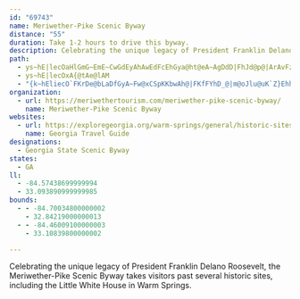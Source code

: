 ```yaml
---
id: "69743"
name: Meriwether-Pike Scenic Byway
distance: "55"
duration: Take 1-2 hours to drive this byway.
description: Celebrating the unique legacy of President Franklin Delano Roosevelt, the Meriwether-Pike Scenic Byway takes visitors past several historic sites, including the Little White House in Warm Springs.
path:
  - ys~hE|lecOaHlGmG~EmE~CwGdEyAhAwEdFcEhGya@ht@eA~AgDdD|FhJd@p@|ArAvFzCzG|C~CfBrAlAvHdJjCrBnDfBj]`LbEdBrAt@nGxEla@p\zOtQnJpIvIjHhD~DxA^pGqA`EYl@mAnEeFuGiJgZce@qIwNe`@io@gEsHu@eCY{BuAaOaBwNeAmPm@eFyEiOcCsGmAcCy@gCeC_T
  - ys~hE|lecOxA{@tAe@lAM
  - "{k~hEliecO`FKrDe@bLaDfGyA~Fw@xCSpKKbwAh@|FKfFYhD_@|m@oJlu@uK`Z}EhhBkXxFa@bHHpDd@bBd@lDvArVbK`D|@dDn@lCRjJVxQJxFRzGv@`HtApb@rN~NnFvVtI~Cr@|CbB`D|Bp[lZxBhCnB|Dt@`Cb@nBh@~DdAbe@`@zJhAbFtA~CbBrClBrBbFxD~MlJvJlHhDfB`E`B~DdAxOrCzp@hKjElBnDpCrBfChB~DfC|GfLp]rA~E|@xDvEx[vA~GfArD~F|MdGdL|CzDtBjB|d@f]lGxGtLpO|FfIbQnTlWd]pQ|V~OhU`CxCjCxBlDdBpRzE~Br@bBv@vAz@bFlEbFdFbTbRbCfE|G`QfFpQrDnNz@dCbBfDrC~E~GzJxBdCbBxAhBzAd`@bUvDxAnBj@vHr@pFD|VW~BBrDh@lCp@bD^xCEpHsAfGM|VEfXsAjKyB|EsAv]aLlBY|BM~DXpBz@zDjClAfBfDrHjEzLjDfHbTdZbd@tp@pJtMbAz@~@h@`GfBfHfBxBAbCSzAk@pBsACwDDy@v@{Cp@yAxNoRlDoDfGyDhAwAb@oANeCc@aLEaDD}AfC}Oj@mG?sAe@iGPwCXuBAyBmBgQEyBNaB^eA|CmFRk@LuA?qB{Ay^IkHRkLCsEYmCK_C?wB^kIdAmJHqGiAsQKmHDyOOcGYkDcBoJSeCHyCh@oDD_Da@yGi@sFm@kKKkECsFd@ij@q@kHy@iFc@yAiCgGgDsJo@{Ba@_EgAw@}@oAcEcPoAwCmDkDmD}FmKeFmNaNaAs@gAEBoPi@iBqFyHk]cVsH{DmFqBwGgB_n@iMsDQcELg]~BgBsBcf@gf@aEkFaCoEiAsCgEaOgBuEsFgMiC{G}@yA_Aw@mVwOqKaK}FeIo@a@qCq@g@[c@k@uA{Dg@_AiCsEmDgFkAyBuAgDq@qC}AaFoAyBgAy@{MmGcD{@qNmCkD_A{@i@aBmBkHwPkA_EqAcIs@}CcAoBqEgGu@eCYsAKmCJ{HXsBj@mCpB_FZwABcAEeA_@gB}C_HYgAeGkg@Qm@]k@_BeB}LcH}Ak@mCq@mAIgCF{APcUlEcE`@_AYcCwAyAOs@@mFfA_ObBuM`FqJ~CuV`MsXbOeFnAsB|AqFvJsA\\eBRiMx@mC?oBk@mEmFsCuB_Bw@}Bo@yBEiBZ{MlGeFpB}HnCoBdDc[aMsKaDua@gJcCmAsAmAk]kh@q@m@qAm@qAi@{Es@uZAa@SkGca@mBeOuAgNwHyf@iByM_AeLkAcXg@eCsB_GaA{A_DyCsOiKcM_GqA[_CW}m@q@wBm@_MiH{Aq@uGsBqPeHmCy@mC[aNEkGS{I}@{PaC_d@oPgDeAsHgBgj@{Kwe@gHsDmAqDsCqIaMkUw]wCcFgCcGoBcHyBsPu@iSs@kQSwBk@uDs@yBu@_B}BuC}GkGsAgA}CgB}e@gNo@rKU|FEhEn@|t@m@tfABdn@_@dfBWhr@[r[B|APrBr@bDlAhDvKfW|@bCj@zBNdALfBG`DIv@qB|KuFnXoA~Dy@dAwCzCaI~FkCnCeJtLiC~BiAr@}CdA}E|@oCZcCxAi@r@_@v@{CdReBlGmDrImCfFsEdHaIbKiCrF_AnEsAjLm@fD{Nng@iD|B_RjPwG`F_@b@If@Dd@"
organization:
  - url: https://meriwethertourism.com/meriwether-pike-scenic-byway/
    name: Meriwether-Pike Scenic Byway
websites:
  - url: https://exploregeorgia.org/warm-springs/general/historic-sites-trails-tours/meriwether-pike-scenic-byway
    name: Georgia Travel Guide
designations:
  - Georgia State Scenic Byway
states:
  - GA
ll:
  - -84.57438699999994
  - 33.093890999999985
bounds:
  - - -84.70034800000002
    - 32.84219000000013
  - - -84.46009100000003
    - 33.10839800000002

---
```


Celebrating the unique legacy of President Franklin Delano Roosevelt, the Meriwether-Pike Scenic Byway takes visitors past several historic sites, including the Little White House in Warm Springs.
